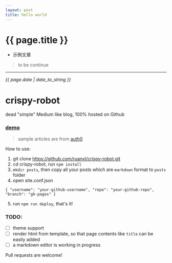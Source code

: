 ```yaml
---
layout: post
title: hello world
---
```


# {{ page.title }}  

* 示例文章

> to be continue  

*** 

_{{ page.date | date_to_string }}_

# crispy-robot
dead "simple" Medium like blog, 100% hosted on Github

### [demo](http://blog.bigruan.com/crispy-robot)
> sample articles are from [auth0](https://auth0.com/blog)

How to use:

1. git clone https://github.com/ruanyl/crispy-robot.git
2. cd crispy-robot, run `npm install`
3. `mkdir posts`, then copy all your posts which are `markdown` format to `posts` folder
4. open site.conf.json

`
{
"username": "your-github-username",
"repo": "your-github-repo",
"branch": "gh-pages"
}
`
  
5. run `npm run deploy`, that's it!

### TODO:
- [ ] theme support
- [ ] render html from template, so that page contents like `title` can be easily added
- [ ] a markdown editor is working in progress

Pull requests are welcome!
